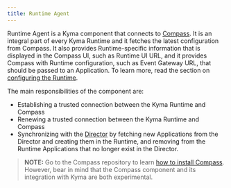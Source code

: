 ```yaml
---
title: Runtime Agent
---
```


Runtime Agent is a Kyma component that connects to [Compass](https://github.com/kyma-incubator/compass). It is an integral part of every Kyma Runtime and it fetches the latest configuration from Compass. It also provides Runtime-specific information that is displayed in the Compass UI, such as Runtime UI URL, and it provides Compass with Runtime configuration, such as Event Gateway URL, that should be passed to an Application. To learn more, read the section on [configuring the Runtime](../../../05-technical-reference/ra-01-configuring-runtime.md).

The main responsibilities of the component are:
- Establishing a trusted connection between the Kyma Runtime and Compass
- Renewing a trusted connection between the Kyma Runtime and Compass
- Synchronizing with the [Director](https://github.com/kyma-incubator/compass/blob/master/docs/compass/02-01-components.md#director) by fetching new Applications from the Director and creating them in the Runtime, and removing from the Runtime Applications that no longer exist in the Director.

>**NOTE:** Go to the Compass repository to learn [how to install Compass](https://github.com/kyma-incubator/compass/blob/master/docs/compass/04-01-installation.md). However, bear in mind that the Compass component and its integration with Kyma are both experimental.